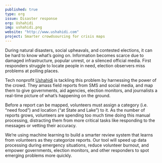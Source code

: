 ```yaml
---
published: true
type: org
issue: Disaster response
org: Ushahidi
img: ushahidi.png
website: "http://www.ushahidi.com"
project: Smarter crowdsourcing for crisis maps
---
```


During natural disasters, social upheavals, and contested elections, it
can be hard to know what’s going on. Information becomes scarce due to damaged infrastructure, popular unrest, or a silenced official media. First responders struggle to locate people in need, election observers miss problems at polling places.

Tech nonprofit [Ushahidi](http://www.ushahidi.com) is tackling this problem by harnessing the power of the crowd. They amass field reports from SMS and social media, and map them to give governments, aid agencies, election monitors, and journalists a real-time picture of what’s happening on the ground. 

Before a report can be mapped, volunteers must assign a category (i.e. “need food”) and location (“at State and Lake”) to it. As the number of reports grows, volunteers are spending too much time doing this manual processing, distracting them from more critical tasks like responding to the messages or vetting their accuracy.

We’re using machine learning to build a smarter review system that
learns from volunteers as they categorize reports. Our tool will
speed up data processing during emergency situations, reduce volunteer
burnout, and empower governments, election monitors, and other responders to spot emerging problems more quickly.
